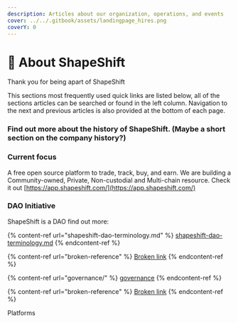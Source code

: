 ```yaml
---
description: Articles about our organization, operations, and events
cover: ../../.gitbook/assets/landingpage_hires.png
coverY: 0
---
```


# 🦊 About ShapeShift

Thank you for being apart of ShapeShift

This sections most frequently used quick links are listed below, all of the sections articles can be searched or found in the left column. Navigation to the next and previous articles is also provided at the bottom of each page.

### Find out more about the history of ShapeShift. (Maybe a short section on the company history?)

### Current focus

A free open source platform to trade, track, buy, and earn. We are building a Community-owned, Private, Non-custodial and Multi-chain resource. Check it out [https://app.shapeshift.com/](https://app.shapeshift.com/)

### DAO Initiative

ShapeShift is a DAO find out more:

{% content-ref url="shapeshift-dao-terminology.md" %}
[shapeshift-dao-terminology.md](shapeshift-dao-terminology.md)
{% endcontent-ref %}

{% content-ref url="broken-reference" %}
[Broken link](broken-reference)
{% endcontent-ref %}

{% content-ref url="governance/" %}
[governance](governance/)
{% endcontent-ref %}

{% content-ref url="broken-reference" %}
[Broken link](broken-reference)
{% endcontent-ref %}

Platforms
